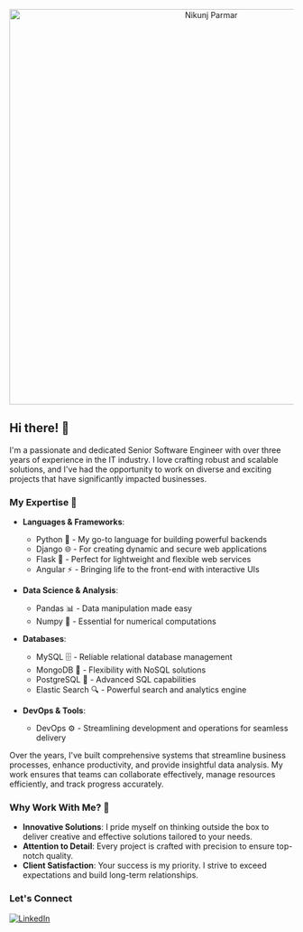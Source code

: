 <p align="center">
  <img src="https://giphy.com/embed/SWoSkN6DxTszqIKEqv" alt="Nikunj Parmar" width="700"/>
</p>

## Hi there! 👋


I'm a passionate and dedicated Senior Software Engineer with over three years of experience in the IT industry. I love crafting robust and scalable solutions, and I've had the opportunity to work on diverse and exciting projects that have significantly impacted businesses.

### My Expertise 🚀

- **Languages & Frameworks**:
  - Python 🐍 - My go-to language for building powerful backends
  - Django 🌐 - For creating dynamic and secure web applications
  - Flask 🌟 - Perfect for lightweight and flexible web services
  - Angular ⚡ - Bringing life to the front-end with interactive UIs
  
- **Data Science & Analysis**:
  - Pandas 📊 - Data manipulation made easy
  - Numpy 📐 - Essential for numerical computations

- **Databases**:
  - MySQL 🗄️ - Reliable relational database management
  - MongoDB 🍃 - Flexibility with NoSQL solutions
  - PostgreSQL 🐘 - Advanced SQL capabilities
  - Elastic Search 🔍 - Powerful search and analytics engine

- **DevOps & Tools**:
  - DevOps ⚙️ - Streamlining development and operations for seamless delivery

Over the years, I've built comprehensive systems that streamline business processes, enhance productivity, and provide insightful data analysis. My work ensures that teams can collaborate effectively, manage resources efficiently, and track progress accurately.

### Why Work With Me? 🌟

- **Innovative Solutions**: I pride myself on thinking outside the box to deliver creative and effective solutions tailored to your needs.
- **Attention to Detail**: Every project is crafted with precision to ensure top-notch quality.
- **Client Satisfaction**: Your success is my priority. I strive to exceed expectations and build long-term relationships.

### Let's Connect

[![LinkedIn](https://img.shields.io/badge/LinkedIn-Connect-blue)](https://www.linkedin.com/in/nikunj-parmar-2839a81b3/)

<!--
**nikunj-parmar/nikunj-parmar** is a ✨ _special_ ✨ repository because its `README.md` (this file) appears on your GitHub profile.

Here are some ideas to get you started:

- 🔭 I’m currently working on ...
- 🌱 I’m currently learning ...
- 👯 I’m looking to collaborate on ...
- 🤔 I’m looking for help with ...
- 💬 Ask me about ...
- 📫 How to reach me: ...
- 😄 Pronouns: ...
- ⚡ Fun fact: ...
-->
